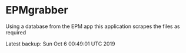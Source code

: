 # EPMgrabber
Using a database from the EPM app this application scrapes the files as required


Latest backup: Sun Oct 6 00:49:01 UTC 2019
